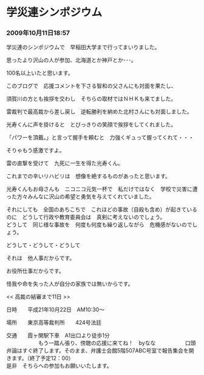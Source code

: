 # 学災連シンポジウム
### 2009年10月11日18:57

学災連のシンポジウムで　早稲田大学まで行ってまいりました。

思ったより沢山の人が参加、北海道とか神戸とか･･･。

100名以上いたと思います。

このブログで　応援コメントを下さる智和の父さんにも対面を果たし、

須賀川の方とも挨拶を交わし　そちらの取材ではＮＨＫも来てました。


雷裁判で最高裁から差し戻し　逆転勝利を納めた北村さんにも対面しました。

光寿くんに声を掛けると　とびっきりの笑顔で挨拶をしてくれました。

「パワーを頂戴。」と言って握手を頼むと　力強くギュって握ってくれて・・・

そりゃもう感激ですよ。

雷の直撃を受けて　九死に一生を得た光寿くん。

これまでの辛いリハビリは　想像を絶するものがあったと思います。

光寿くんもお母さんも　ニコニコ元気一杯で　私だけではなく　学校で災害に遭った方々みんなに沢山の希望と勇気を与えてくれていました。

それにしても　全国のあちこちで　これほどの事故（自殺も含め）が起きているのに　どうして行政や教育委員会は　真剣に考えないのでしょう。  
どうして　同じ様な事故を　何度も何度も繰り返しながら　危機感がないのでしょう。

どうして・どうして・どうして

それは　他人事だからです。

お役所仕事だからです。

怪我や命を失った人が自分の家族では無いからです。





<< 高裁の結審まで11日 >>

 

日時　　平成21年10月22日　AM10:30～

場所　　東京高等裁判所　　424号法廷

交通　　霞ヶ関駅下車　A1出口より徒歩1分  
　　　　　　もう一踏ん張り、傍聴の応援に来てね！　byなな
　　　　　
口頭弁論はすぐ終了します。そのまま、弁護士会館5階507ABC号室で報告集会を開きます。（終了予定12：00）  
是非　そちらへの参加もお願いいたします。